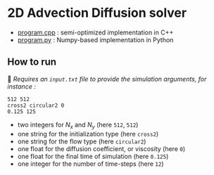 # 2D Advection Diffusion solver

- [program.cpp](./program.cpp) : semi-optimized implementation in C++
- [program.py](./program.py) : Numpy-based implementation in Python

## How to run

📜 _Requires an `input.txt` file to provide the simulation arguments, for instance :_

```
512 512
cross2 circular2 0 
0.125 125
```

- two integers for $N_x$ and $N_y$ (here `512`, `512`)
- one string for the initialization type (here `cross2`)
- one string for the flow type (here `circular2`)
- one float for the diffusion coefficient, or viscosity (here `0`)
- one float for the final time of simulation (here `0.125`)
- one integer for the number of time-steps (here `12`)
